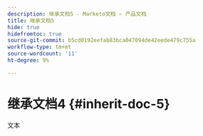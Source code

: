 ```yaml
---
description: 继承文档5 - Marketo文档 — 产品文档
title: 继承文档5
hide: true
hidefromtoc: true
source-git-commit: b5cd0192eefab83bca047094de42eede479c755a
workflow-type: tm+mt
source-wordcount: '11'
ht-degree: 9%

---
```


# 继承文档4 {#inherit-doc-5}

文本
